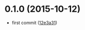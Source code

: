 <a name="0.1.0"></a>
# 0.1.0 (2015-10-12)


* first commit ([12e3a31](https://github.com/bumped/bumped-finepack/commit/12e3a31))



